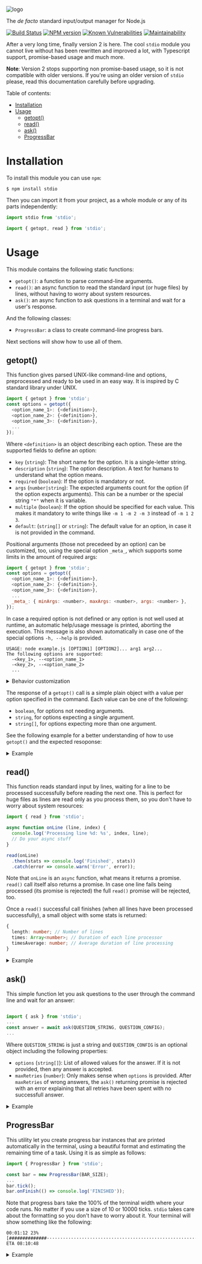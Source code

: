 ![logo](https://user-images.githubusercontent.com/675812/61961326-88346a80-afc7-11e9-9853-f4ef66ce686c.png)

The *de facto* standard input/output manager for Node.js

[![Build Status](https://secure.travis-ci.org/sgmonda/stdio.png)](http://travis-ci.org/sgmonda/stdio)
[![NPM version](https://img.shields.io/npm/v/stdio.svg)](https://www.npmjs.com/package/stdio)
[![Known Vulnerabilities](https://snyk.io/test/github/sgmonda/stdio/badge.svg?targetFile=package.json)](https://snyk.io/test/github/sgmonda/stdio?targetFile=package.json)
[![Maintainability](https://api.codeclimate.com/v1/badges/70cf9b4cdd6a7849b6d1/maintainability)](https://codeclimate.com/github/sgmonda/stdio/maintainability)

After a very long time, finally version 2 is here. The cool `stdio` module you cannot live without has been rewritten and improved a lot, with Typescript support, promise-based usage and much more.

**Note**: Version 2 stops supporting non promise-based usage, so it is not compatible with older versions. If you're using an older version of `stdio` please, read this documentation carefully before upgrading.

Table of contents:

- [Installation](#installation)
- [Usage](#usage)
  - [getopt()](#getopt)
  - [read()](#read)
  - [ask()](#ask)
  - [ProgressBar](#progressbar)

# Installation

To install this module you can use `npm`:

```
$ npm install stdio
```

Then you can import it from your project, as a whole module or any of its parts independently:

```javascript
import stdio from 'stdio';
```

```javascript
import { getopt, read } from 'stdio';
```

# Usage

This module contains the following static functions:

- `getopt()`: a function to parse command-line arguments.
- `read()`: an async function to read the standard input (or huge files) by lines, without having to worry about system resources.
- `ask()`: an async function to ask questions in a terminal and wait for a user's response.

And the following classes:

- `ProgressBar`: a class to create command-line progress bars.

Next sections will show how to use all of them.

## getopt()

This function gives parsed UNIX-like command-line and options, preprocessed and ready to be used in an easy way. It is inspired by C standard library under UNIX.

```javascript
import { getopt } from 'stdio';
const options = getopt({
  <option_name_1>: {<definition>},
  <option_name_2>: {<definition>},
  <option_name_3>: {<definition>},
  ...
});
```

Where `<definition>` is an object describing each option. These are the supported fields to define an option:

- `key` (`string`): The short name for the option. It is a single-letter string.
- `description` (`string`): The option description. A text for humans to understand what the option means.
- `required` (`boolean`): If the option is mandatory or not.
- `args` (`number|string`): The expected arguments count for the option (if the option expects arguments). This can be a number or the special string `"*"` when it is variable.
- `multiple` (`boolean`): If the option should be specified for each value. This makes it mandatory to write things like `-m 1 -m 2 -m 3` instead of `-m 1 2 3`.
- `default`: (`string[]` or `string`): The default value for an option, in case it is not provided in the command.

Positional arguments (those not precedeed by an option) can be customized, too, using the special option `_meta_`, which supports some limits in the amount of required args:

```javascript
import { getopt } from 'stdio';
const options = getopt({
  <option_name_1>: {<definition>},
  <option_name_2>: {<definition>},
  <option_name_3>: {<definition>},
  ...
  _meta_: { minArgs: <number>, maxArgs: <number>, args: <number> },
});
```

In case a required option is not defined or any option is not well used at runtime, an automatic help/usage message is printed, aborting the execution. This message is also shown automatically in case one of the special options `-h, --help` is provided.

```
USAGE: node example.js [OPTION1] [OPTION2]... arg1 arg2...
The following options are supported:
  -<key_1>, --<option_name_1>
  -<key_2>, --<option_name_2>
  ...
```

<details>
<summary>Behavior customization</summary>
<p>

In case you want to customize the automatic behavior when a command is wrong using your program, a second argument is supported by the `getopt()` call:

```
const options = getopt({...}, {<behavior_customizations>});
```

Here are the supported customizations:

- `printOnFailure` (`boolean`): Print the usage/help message when your user writes a wrong command. This is `true` by default.
- `exitOnFailure` (`boolean`): Kill the process with an exit code of failure. This is `true` by default.
- `throwOnFailure` (`boolean`): Throw an exception in the `getopt()` call you can catch. This is `false` by default.

Please, note that `exitOnFailure` and `throwOnFailure` behavior customizations are not compatible. Only one of them is allowed at the same time.

</p>
</details>

The response of a `getopt()` call is a simple plain object with a value per option specified in the command. Each value can be one of the following:

- `boolean`, for options not needing arguments.
- `string`, for options expecting a single argument.
- `string[]`, for options expecting more than one argument.

See the following example for a better understanding of how to use `getopt()` and the expected resoponse:

<details>
<summary>Example</summary>
<p>

Here is a basic example of how to use `getopt()`. Please, note you'll find many more examples in the tests folder.

```javascript
import { getopt } from 'stdio';

const options = getopt({
  name: { key: 'n', description: 'A name for the project', args: 1, required: true },
  keywords: { key: 'k', description: 'Some keywords to describe something', args: '*', multiple: true },
  languages: { args: '*' },
  finished: { description: 'If the project is finished' },
});

console.log('Stdio rocks!\n', options);
```

Here's a valid command for the previous options definition and the result of the `getopt()` response:

```
$ node example.js -n 'hello world' -k leisure -k health -k sport --languages javascript typescript c++ --finished
```
```
Stdio rocks!
 {
  name: 'hello world',
  keywords: [ 'leisure', 'health', 'sport' ],
  languages: [ 'javascript', 'typescript', 'c++' ],
  finished: true
}
```

On the other hand, if any option is not well used, the execution of our program will exit with an error result and the usage message will be shown. In this case, we omit the mandatory option `--name, -n`:

```
$ node example.js -k leisure -k health -k sport --languages javascript typescript c++ --finished
```
```
Missing option: "--name"
USAGE: node example.js [OPTION1] [OPTION2]... arg1 arg2...
The following options are supported:
  -n, --name <ARG1>          	A name for the project (required)
  -k, --keywords <ARG1>      	Some keywords to describe something (multiple)
  --languages <ARG1>...<ARGN>
  --finished                 	If the project is finished
```

Remember the same happens when `--help` or `-h` options are passed. They are reserved to be used to request help.

</p>
</details>

## read()

This function reads standard input by lines, waiting for a line to be processed successfully before reading the next one. This is perfect for huge files as lines are read only as you process them, so you don't have to worry about system resources:

```javascript
import { read } from 'stdio';

async function onLine (line, index) {
  console.log('Processing line %d: %s', index, line);
  // Do your async stuff
}

read(onLine)
  .then(stats => console.log('Finished', stats))
  .catch(error => console.warn('Error', error));
```

Note that `onLine` is an `async` function, what means it returns a promise. `read()` call itself also returns a promise. In case one line fails being processed (its promise is rejected) the full `read()` promise will be rejected, too.

Once a `read()` successful call finishes (when all lines have been processed successfully), a small object with some stats is returned:

```typescript
{
  length: number; // Number of lines
  times: Array<number>; // Duration of each line processor
  timesAverage: number; // Average duration of line processing
}
```

<details>
<summary>Example</summary>
<p>

The following command reads a huge file and pipes it to a simple program:

```
$ cat hugefile.txt | node myprogram.js
```

Where `myprogram.js` prints one line per second, including the line number at the begining:

```javascript
import { read } from 'stdio';

function sleep (delay) {
  return new Promise((resolve) => {
    setTimeout(resolve, delay);
  });
}

async function onLine (line, index) {
  console.log(`#${index}: ${line}`);
  await sleep(1000);
}

read(onLine)
  .then((stats) => console.log('Finished', stats))
  .catch((error) => console.warn('Error', error));
```

The output is something like this:

```
#1: This is the first line of hugefile.txt
#2: Here the second one
#3: A third line...
```

</p>
</details>

## ask()

This simple function let you ask questions to the user through the command line and wait for an answer:

```javascript

import { ask } from 'stdio';
...
const answer = await ask(QUESTION_STRING, QUESTION_CONFIG);
...
```

Where `QUESTION_STRING` is just a string and `QUESTION_CONFIG` is an optional object including the following properties:

- `options` (`string[]`): List of allowed values for the answer. If it is not provided, then any answer is accepted.
- `maxRetries` (`number`): Only makes sense when `options` is provided. After `maxRetries` of wrong answers, the `ask()` returning promise is rejected with an error explaining that all retries have been spent with no successfull answer.

<details>
<summary>Example</summary>
<p>

Take a look at the following code

```javascript
import { ask } from 'stdio';

async function main () {
	const name = await ask('What is your name?');
	const age = await ask('How old are you?');
	const gender = await ask('What is your gender?', { options: ['male', 'female'] });
	console.log('Your name is "%s". You are a "%s" "%s" years old.', name, gender, age);
}

main()
  .then(() => console.log('Finished'))
  .catch(error => console.warn(error));
```

Here is an example of the execution:

```
$ node example.js

What is your name?: John Doe
How old are you?: 34
What is your gender? [male/female]: other
Unexpected answer. 2 retries left.
What is your gender? [male/female]: male
Your name is "john doe". You are a "male" "34" years old.
Finished
```

</p>
</details>


## ProgressBar 

This utility let you create progress bar instances that are printed automatically in the terminal, using a beautiful format and estimating the remaining time of a task. Using it is as simple as follows:

```javascript
import { ProgressBar } from 'stdio';

const bar = new ProgressBar(BAR_SIZE);
...
bar.tick();
bar.onFinish(() => console.log('FINISHED'));
```
Note that progress bars take the 100% of the terminal width where your code runs. No matter if you use a size of 10 or 10000 ticks. `stdio` takes care about the formatting so you don't have to worry about it. Your terminal will show something like the following:

```
00:01:12 23% [##############························································] ETA 08:10:48
```

<details>
<summary>Example</summary>
<p>

The following code will create a progress bar of 345 pieces. It means the progress bar will be at 100% when we've called `.tick()` 345 times.

```javascript
import { ProgressBar } from 'stdio';

var pbar = new ProgressBar(345);
var i = setInterval(() => pbar.tick(), 1000);
pbar.onFinish(() => {
	console.log('Finished!');
	clearInterval(i);
});
```

If you run the previous code, the following will be shown:

```
00:00:12 3% [###····································································] ETA 00:05:35
```

</p>
</details>
